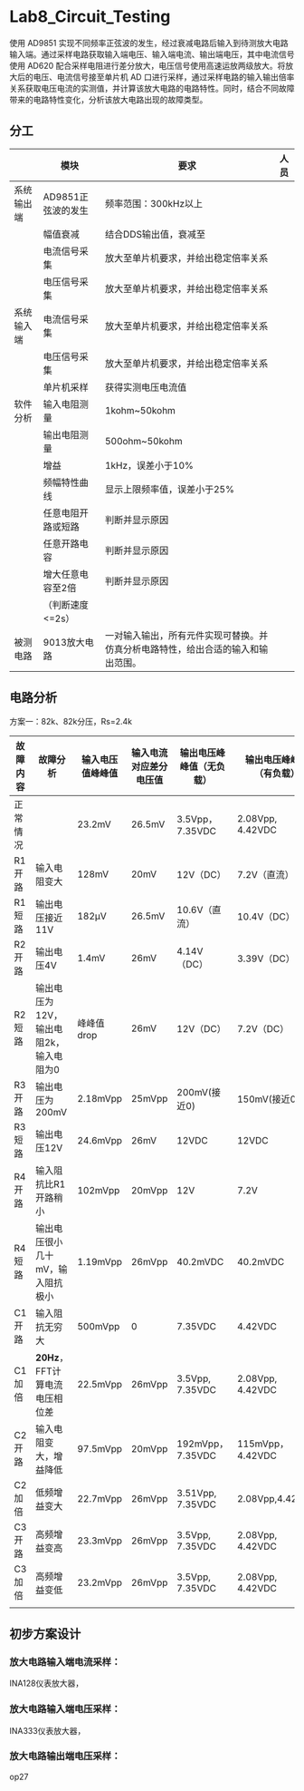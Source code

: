 # Lab8_Circuit_Testing

使用 AD9851 实现不同频率正弦波的发生，经过衰减电路后输入到待测放大电路输入端。通过采样电路获取输入端电压、输入端电流、输出端电压，其中电流信号使用 AD620 配合采样电阻进行差分放大，电压信号使用高速运放两级放大。将放大后的电压、电流信号接至单片机 AD 口进行采样，通过采样电路的输入输出倍率关系获取电压电流的实测值，并计算该放大电路的电路特性。同时，结合不同故障带来的电路特性变化，分析该放大电路出现的故障类型。

## 分工

|            | 模块               | 要求                                                         | 人员 |
| ---------- | ------------------ | ------------------------------------------------------------ | ---- |
| 系统输出端 | AD9851正弦波的发生 | 频率范围：300kHz以上                                         |      |
|            | 幅值衰减           | 结合DDS输出值，衰减至                                        |      |
|            | 电流信号采集       | 放大至单片机要求，并给出稳定倍率关系                         |      |
|            | 电压信号采集       | 放大至单片机要求，并给出稳定倍率关系                         |      |
| 系统输入端 | 电流信号采集       | 放大至单片机要求，并给出稳定倍率关系                         |      |
|            | 电压信号采集       | 放大至单片机要求，并给出稳定倍率关系                         |      |
|            | 单片机采样         | 获得实测电压电流值                                           |      |
| 软件分析   | 输入电阻测量       | 1kohm~50kohm                                                 |      |
|            | 输出电阻测量       | 500ohm~50kohm                                                |      |
|            | 增益               | 1kHz，误差小于10%                                            |      |
|            | 频幅特性曲线       | 显示上限频率值，误差小于25%                                  |      |
|            | 任意电阻开路或短路 | 判断并显示原因                                               |      |
|            | 任意开路电容       | 判断并显示原因                                               |      |
|            | 增大任意电容至2倍  | 判断并显示原因                                               |      |
|            | （判断速度<=2s）   |                                                              |      |
| 被测电路   | 9013放大电路       | 一对输入输出，所有元件实现可替换。并仿真分析电路特性，给出合适的输入和输出范围。 |      |

## 电路分析

方案一：82k、82k分压，Rs=2.4k

| 故障内容 | 故障分析                               | 输入电压值峰峰值 | 输入电流对应差分电压值 | 输出电压峰峰值（无负载） | 输出电压峰峰值（有负载） |
| -------- | -------------------------------------- | ---------------- | ---------------------- | ------------------------ | ------------------------ |
| 正常情况 |                                        | 23.2mV           | 26.5mV                 | 3.5Vpp，7.35VDC          | 2.08Vpp, 4.42VDC         |
| R1开路   | 输入电阻变大                           | 128mV            | 20mV                   | 12V（DC）                | 7.2V（直流）             |
| R1短路   | 输出电压接近11V                        | 182μV            | 26.5mV                 | 10.6V（直流）            | 10.4V（DC）              |
| R2开路   | 输出电压4V                             | 1.4mV            | 26mV                   | 4.14V（DC）              | 3.39V（DC）              |
| R2短路   | 输出电压为12V，输出电阻2k，输入电阻为0 | 峰峰值drop       | 26mV                   | 12V（DC）                | 7.2V（DC）               |
| R3开路   | 输出电压为200mV                        | 2.18mVpp         | 25mVpp                 | 200mV(接近0)             | 150mV(接近0)             |
| R3短路   | 输出电压12V                            | 24.6mVpp         | 26mV                   | 12VDC                    | 12VDC                    |
| R4开路   | 输入阻抗比R1开路稍小                   | 102mVpp          | 20mVpp                 | 12V                      | 7.2V                     |
| R4短路   | 输出电压很小几十mV，输入阻抗极小       | 1.19mVpp         | 26mVpp                 | 40.2mVDC                 | 40.2mVDC                 |
| C1开路   | 输入阻抗无穷大                         | 500mVpp          | 0                      | 7.35VDC                  | 4.42VDC                  |
| C1加倍   | **20Hz**，FFT计算电流电压相位差        | 22.5mVpp         | 26mVpp                 | 3.5Vpp, 7.35VDC          | 2.08Vpp, 4.42VDC         |
| C2开路   | 输入电阻变大，增益降低                 | 97.5mVpp         | 20mVpp                 | 192mVpp，7.35VDC         | 115mVpp，4.42VDC         |
| C2加倍   | 低频增益变大                           | 22.7mVpp         | 26mVpp                 | 3.51Vpp, 7.35VDC         | 2.08Vpp,4.42VDC          |
| C3开路   | 高频增益变高                           | 23.3mVpp         | 26mVpp                 | 3.5Vpp, 7.35VDC          | 2.08Vpp, 4.42VDC         |
| C3加倍   | 高频增益变低                           | 23.2mVpp         | 26mVpp                 | 3.5Vpp, 7.35VDC          | 2.08Vpp, 4.42VDC         |
|          |                                        |                  |                        |                          |                          |

## 初步方案设计

### 放大电路输入端电流采样：

INA128仪表放大器，

### 放大电路输入端电压采样：

INA333仪表放大器，

### 放大电路输出端电压采样：

op27
